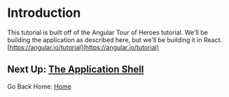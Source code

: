 # Introduction

This tutorial is built off of the Angular Tour of Heroes tutorial.
We'll be building the application as described here, but we'll be building it in React.
[https://angular.io/tutorial](https://angular.io/tutorial)

## Next Up: [The Application Shell](the-application-shell.md)

Go Back Home: [Home](../README.md)